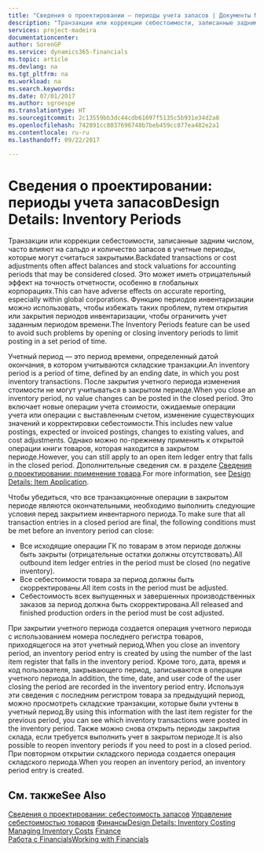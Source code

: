 ```yaml
---
title: "Сведения о проектировании — периоды учета запасов | Документы Майкрософт"
description: "Транзакции или коррекции себестоимости, записанные задним числом, часто влияют на сальдо и количество запасов в учетные периоды, которые могут считаться закрытыми. Это может иметь отрицательный эффект на точность отчетности, особенно в глобальных корпорациях. Функцию периодов инвентаризации можно использовать, чтобы избежать таких проблем, путем открытия или закрытия периодов инвентаризации, чтобы ограничить учет заданным периодом времени."
services: project-madeira
documentationcenter: 
author: SorenGP
ms.service: dynamics365-financials
ms.topic: article
ms.devlang: na
ms.tgt_pltfrm: na
ms.workload: na
ms.search.keywords: 
ms.date: 07/01/2017
ms.author: sgroespe
ms.translationtype: HT
ms.sourcegitcommit: 2c13559bb3dc44cdb61697f5135c5b931e34d2a8
ms.openlocfilehash: 742891cc8037696748b7beb459cc877ea482e2a1
ms.contentlocale: ru-ru
ms.lasthandoff: 09/22/2017

---
```

# <a name="design-details-inventory-periods"></a><span data-ttu-id="b5944-105">Сведения о проектировании: периоды учета запасов</span><span class="sxs-lookup"><span data-stu-id="b5944-105">Design Details: Inventory Periods</span></span>
<span data-ttu-id="b5944-106">Транзакции или коррекции себестоимости, записанные задним числом, часто влияют на сальдо и количество запасов в учетные периоды, которые могут считаться закрытыми.</span><span class="sxs-lookup"><span data-stu-id="b5944-106">Backdated transactions or cost adjustments often affect balances and stock valuations for accounting periods that may be considered closed.</span></span> <span data-ttu-id="b5944-107">Это может иметь отрицательный эффект на точность отчетности, особенно в глобальных корпорациях.</span><span class="sxs-lookup"><span data-stu-id="b5944-107">This can have adverse effects on accurate reporting, especially within global corporations.</span></span> <span data-ttu-id="b5944-108">Функцию периодов инвентаризации можно использовать, чтобы избежать таких проблем, путем открытия или закрытия периодов инвентаризации, чтобы ограничить учет заданным периодом времени.</span><span class="sxs-lookup"><span data-stu-id="b5944-108">The Inventory Periods feature can be used to avoid such problems by opening or closing inventory periods to limit posting in a set period of time.</span></span>  

 <span data-ttu-id="b5944-109">Учетный период — это период времени, определенный датой окончания, в котором учитываются складские транзакции.</span><span class="sxs-lookup"><span data-stu-id="b5944-109">An inventory period is a period of time, defined by an ending date, in which you post inventory transactions.</span></span> <span data-ttu-id="b5944-110">После закрытия учетного периода изменения стоимости не могут учитываться в закрытом периоде.</span><span class="sxs-lookup"><span data-stu-id="b5944-110">When you close an inventory period, no value changes can be posted in the closed period.</span></span> <span data-ttu-id="b5944-111">Это включает новые операции учета стоимости, ожидаемые операции учета или операции с выставленным счетом, изменение существующих значений и корректировки себестоимости.</span><span class="sxs-lookup"><span data-stu-id="b5944-111">This includes new value postings, expected or invoiced postings, changes to existing values, and cost adjustments.</span></span> <span data-ttu-id="b5944-112">Однако можно по-прежнему применить к открытой операции книги товаров, которая находится в закрытом периоде.</span><span class="sxs-lookup"><span data-stu-id="b5944-112">However, you can still apply to an open item ledger entry that falls in the closed period.</span></span> <span data-ttu-id="b5944-113">Дополнительные сведения см. в разделе [Сведения о проектировании: применение товара](design-details-item-application.md).</span><span class="sxs-lookup"><span data-stu-id="b5944-113">For more information, see [Design Details: Item Application](design-details-item-application.md).</span></span>  

 <span data-ttu-id="b5944-114">Чтобы убедиться, что все транзакционные операции в закрытом периоде являются окончательными, необходимо выполнить следующие условия перед закрытием инвентарного периода.</span><span class="sxs-lookup"><span data-stu-id="b5944-114">To make sure that all transaction entries in a closed period are final, the following conditions must be met before an inventory period can close:</span></span>  

-   <span data-ttu-id="b5944-115">Все исходящие операции ГК по товарам в этом периоде должны быть закрыты (отрицательные остатки должны отсутствовать).</span><span class="sxs-lookup"><span data-stu-id="b5944-115">All outbound item ledger entries in the period must be closed (no negative inventory).</span></span>  
-   <span data-ttu-id="b5944-116">Все себестоимости товара за период должны быть скорректированы.</span><span class="sxs-lookup"><span data-stu-id="b5944-116">All item costs in the period must be adjusted.</span></span>  
-   <span data-ttu-id="b5944-117">Себестоимость всех выпущенных и завершенных производственных заказов за период должна быть скорректирована.</span><span class="sxs-lookup"><span data-stu-id="b5944-117">All released and finished production orders in the period must be cost adjusted.</span></span>  

 <span data-ttu-id="b5944-118">При закрытии учетного периода создается операция учетного периода с использованием номера последнего регистра товаров, приходящегося на этот учетный период.</span><span class="sxs-lookup"><span data-stu-id="b5944-118">When you close an inventory period, an inventory period entry is created by using the number of the last item register that falls in the inventory period.</span></span> <span data-ttu-id="b5944-119">Кроме того, дата, время и код пользователя, закрывающего период, записываются в операции учетного периода.</span><span class="sxs-lookup"><span data-stu-id="b5944-119">In addition, the time, date, and user code of the user closing the period are recorded in the inventory period entry.</span></span> <span data-ttu-id="b5944-120">Используя эти сведения с последним регистром товара за предыдущий период, можно просмотреть складские транзакции, которые были учтены в учетный период.</span><span class="sxs-lookup"><span data-stu-id="b5944-120">By using this information with the last item register for the previous period, you can see which inventory transactions were posted in the inventory period.</span></span> <span data-ttu-id="b5944-121">Также можно снова открыть периоды закрытия склада, если требуется выполнить учет в закрытом периоде.</span><span class="sxs-lookup"><span data-stu-id="b5944-121">It is also possible to reopen inventory periods if you need to post in a closed period.</span></span> <span data-ttu-id="b5944-122">При повторном открытии складского периода создается операция складского периода.</span><span class="sxs-lookup"><span data-stu-id="b5944-122">When you reopen an inventory period, an inventory period entry is created.</span></span>  

## <a name="see-also"></a><span data-ttu-id="b5944-123">См. также</span><span class="sxs-lookup"><span data-stu-id="b5944-123">See Also</span></span>  
 <span data-ttu-id="b5944-124">[Сведения о проектировании: себестоимость запасов](design-details-inventory-costing.md) [Управление себестоимостью товаров](finance-manage-inventory-costs.md) [Финансы](finance.md)</span><span class="sxs-lookup"><span data-stu-id="b5944-124">[Design Details: Inventory Costing](design-details-inventory-costing.md) [Managing Inventory Costs](finance-manage-inventory-costs.md) [Finance](finance.md)</span></span>  
 [<span data-ttu-id="b5944-125">Работа с Financials</span><span class="sxs-lookup"><span data-stu-id="b5944-125">Working with Financials</span></span>](ui-work-product.md)

